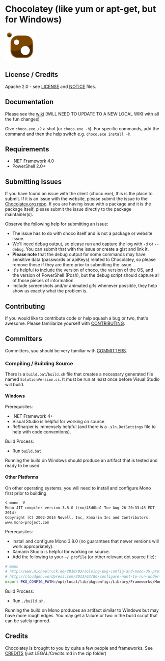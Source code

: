 Chocolatey (like yum or apt-get, but for Windows)
=======
![Chocolatey Logo](https://github.com/chocolatey/chocolatey/raw/master/docs/logo/chocolateyicon.gif "Chocolatey")

## License / Credits
Apache 2.0 - see [LICENSE](https://github.com/chocolatey/choco/blob/master/LICENSE) and [NOTICE](https://github.com/chocolatey/choco/blob/master/NOTICE) files.

## Documentation
Please see the [wiki](https://github.com/chocolatey/chocolatey/wiki) (WILL NEED TO UPDATE TO A NEW LOCAL WIKI with all the fun changes)

Give `choco.exe /?` a shot (or `choco.exe -h`). For specific commands, add the command and then the help switch e.g. `choco.exe install -h`.

## Requirements
* .NET Framework 4.0
* PowerShell 2.0+

## Submitting Issues

If you have found an issue with the client (choco.exe), this is the place to submit. If it is an issue with the website, please submit the issue to the [Chocolatey.org repo](https://github.com/chocolatey/chocolatey.org). If you are having issue with a package and it is the package itself, please submit the issue directly to the package maintainer(s).

Observe the following help for submitting an issue:

 * The issue has to do with choco itself and is not a package or website issue.
 * We'll need debug output, so please run and capture the log with `-d` or `--debug`. You can submit that with the issue or create a gist and link it.
 * **Please note** that the debug output for some commands may have sensitive data (passwords or apiKeys) related to Chocolatey, so please remove those if they are there prior to submitting the issue.
 * It's helpful to include the version of choco, the version of the OS, and the version of PowerShell (Posh), but the debug script should capture all of those pieces of information.
 * Include screenshots and/or animated gifs whenever possible, they help show us exactly what the problem is.

## Contributing

If you would like to contribute code or help squash a bug or two, that's awesome. Please familiarize yourself with [CONTRIBUTING](https://github.com/chocolatey/choco/blob/master/CONTRIBUTING.md).

## Committers

Committers, you should be very familiar with [COMMITTERS](https://github.com/chocolatey/choco/blob/master/COMMITTERS.md).

### Compiling / Building Source

There is a `build.bat`/`build.sh` file that creates a necessary generated file named `SolutionVersion.cs`. It must be run at least once before Visual Studio will build.

#### Windows

Prerequisites:

 * .NET Framework 4+
 * Visual Studio is helpful for working on source.
 * ReSharper is immensely helpful (and there is a `.sln.DotSettings` file to help with code conventions).

Build Process:

 * Run `build.bat`.

Running the build on Windows should produce an artifact that is tested and ready to be used.

#### Other Platforms

On other operating systems, you will need to install and configure Mono first prior to building.

```
$ mono -V
Mono JIT compiler version 3.8.0 ((no/45d0ba1 Tue Aug 26 20:33:43 EDT 2014)
Copyright (C) 2002-2014 Novell, Inc, Xamarin Inc and Contributors. www.mono-project.com
```

Prerequisites:

 * Install and configure Mono 3.8.0 (no guarantees that newer versions will work appropriately).
 * Xamarin Studio is helpful for working on source.
 * Add the following to your `~/.profile` (or other relevant dot source file):

```sh
# mono
# http://www.michaelruck.de/2010/03/solving-pkg-config-and-mono-35-profile.html
# http://cloudgen.wordpress.com/2013/03/06/configure-nant-to-run-under-mono-3-06-beta-for-mac-osx/
export PKG_CONFIG_PATH=/opt/local/lib/pkgconfig:/Library/Frameworks/Mono.framework/Versions/Current/lib/pkgconfig
```

Build Process:

 * Run `./build.sh`.

Running the build on Mono produces an artifact similar to Windows but may have more rough edges. You may get a failure or two in the build script that can be safely ignored.

## Credits

Chocolatey is brought to you by quite a few people and frameworks. See [CREDITS](https://github.com/chocolatey/choco/blob/master/docs/legal/CREDITS.md) (just LEGAL/Credits.md in the zip folder)
